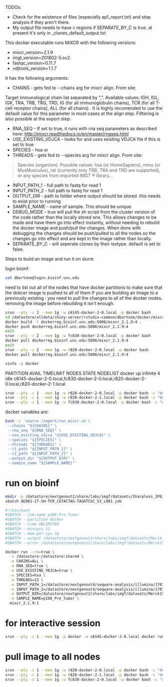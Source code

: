 TODOs:
* Check for the existence of files (especially ap1_report.txt) and stop analysis if they aren't there.
* My output file needs to have c regions if SEPARATE_BY_C is true. at present it's only in _clones_default_output.txt

This docker executable runs MiXCR with the following versions:
* mixcr_version=2.1.9
* imgt_version=201802-5.sv2
* fastqc_version=0.11.7
* vdjtools_version=1.1.7

It has the following arguments:
* CHAINS - gets fed to --chains arg for mixcr align. From site:  
>>>
Target immunological chain list separated by “,”. Available values: IGH, IGL, IGK, TRA, TRB, TRG, TRD, IG (for all immunoglobulin chains), TCR (for all T-cell receptor chains), ALL (for all chains) . It is highly recomended to use the default value for this parameter in most cases at the align step. Filltering is also possible at the export step.
>>>
* RNA_SEQ - If set to true, it runs with rna seq parameters as described here: http://mixcr.readthedocs.io/en/master/rnaseq.html
* USE_EXISTING_VDJCA - looks for and uses existing VDJCA file if this is set to true
* SPECIES - hsa or 
* THREADS - gets fed to --species arg for mixcr align. From site:  
> Species (organism). Possible values: hsa (or HomoSapiens), mmu (or MusMusculus), rat (currently only TRB, TRA and TRD are supported), or any species from imported IMGT ® library...
* INPUT_PATH_1 - full path to fastq for read 1
* INPUT_PATH_2 - full path to fastq for read 1
* OUTPUT_DIR - path to folder where output should be stored. this needs to exist prior to running
* SAMPLE_NAME - name of sample.  This should be unique.
* DEBUG_MODE - true  will pull the sh script from the cluster version of the code rather than the locally stored one. This allows changes to be made and have them go into effect instantly, without needing to rebuild the docker image and push/pull the changes.  When done with debugging the changes should be push/pulled to all the nodes so the changes go into effect and are kept in the image rather than locally.
* SEPARATE_BY_C - will seperate clones by their isotype.  default is set to false.

Steps to build an image and run it on slurm

login bioinf:
``` bash
ssh dbortone@login.bioinf.unc.edu
```

need to list out all of the nodes that have docker partitions to make sure that the dokcer image is pushed to all of them
If you are building an image to a previously existing <sometool>:<version> you need to pull the changes to all of the docker nodes.
removing the image before rebuilding it isn't enough.

``` bash
srun --pty -c 2 --mem 1g -w c6145-docker-2-0.local -p docker bash
cd /datastore/alldata/shiny-server/rstudio-common/dbortone/docker/mixcr/mixcr_2.1.9
docker build -t dockerreg.bioinf.unc.edu:5000/mixcr_2.1.9:4 .
docker push dockerreg.bioinf.unc.edu:5000/mixcr_2.1.9:4
exit
srun --pty -c 2 --mem 1g -w fc830-docker-2-0.local -p docker bash
docker pull dockerreg.bioinf.unc.edu:5000/mixcr_2.1.9:4
exit
srun --pty -c 2 --mem 1g -w r820-docker-2-0.local -p docker bash
docker pull dockerreg.bioinf.unc.edu:5000/mixcr_2.1.9:4
```
``` bash
sinfo -p docker
```
PARTITION AVAIL  TIMELIMIT  NODES  STATE NODELIST
docker       up   infinite      4   idle c6145-docker-2-0.local,fc830-docker-2-0.local,r820-docker-2-0.local,r820-docker-2-1.local

``` bash
srun --pty -c 1 --mem 1g -w r820-docker-2-0.local -p docker bash -c "docker pull dockerreg.bioinf.unc.edu:5000/mixcr_2.1.9:4"
srun --pty -c 1 --mem 1g -w r820-docker-2-1.local -p docker bash -c "docker pull dockerreg.bioinf.unc.edu:5000/mixcr_2.1.9:4"
srun --pty -c 1 --mem 1g -w fc830-docker-2-0.local -p docker bash -c "docker pull dockerreg.bioinf.unc.edu:5000/mixcr_2.1.9:4"
```

docker variables are:
``` bash
bash -c 'source /import/run_mixcr.sh \
 --chains "${CHAINS}" \
 --rna_seq "${RNA_SEQ}" \
 --use_existing_vdjca "${USE_EXISTING_VDJCA}" \
 --species "${SPECIES}" \
 --threads "${THREADS}" \
 --r1_path "${INPUT_PATH_1}" \
 --r2_path "${INPUT_PATH_2}" \
 --output_dir "${OUTPUT_DIR}" \
 --sample_name "${SAMPLE_NAME}"'
```

# run on bioinf
``` bash
mkdir -p /datastore/nextgenout2/share/labs/imgf/datasets/Sharpless_IP61/mixcr/AE001-1T-SH-TCR_CGTACTAG-TAGATCGC_S3_L001/
sbatch AE001-1T-SH-TCR_CGTACTAG-TAGATCGC_S3_L001.job
```

``` bash
#!/bin/bash
#SBATCH --job-name p108_Pre_Tumor
#SBATCH --partition docker
#SBATCH --time UNLIMITED
#SBATCH --mincpus 12
#SBATCH --mem-per-cpu 2g
#SBATCH --output /datastore/nextgenout2/share/labs/imgf/datasets/Merck1520_IP59/mixcr/p108_Pre_Tumor/_output.txt
#SBATCH --error /datastore/nextgenout2/share/labs/imgf/datasets/Merck1520_IP59/mixcr/p108_Pre_Tumor/_error.txt

docker run --rm=true \
  -v /datastore:/datastore:shared \
  -e CHAINS=ALL \
  -e RNA_SEQ=true \
  -e USE_EXISTING_VDJCA=true \
  -e SPECIES=hsa \
  -e THREADS=12 \
  -e INPUT_PATH_1=/datastore/nextgenout4/seqware-analysis/illumina/170724_UNC18-D00493_0434_BCB95DANXX/1520-108-PRETX-RNA06_ACAGTG_S27_L008_R1_001.fastq.gz \
  -e INPUT_PATH_2=/datastore/nextgenout4/seqware-analysis/illumina/170724_UNC18-D00493_0434_BCB95DANXX/1520-108-PRETX-RNA06_ACAGTG_S27_L008_R2_001.fastq.gz \
  -e OUTPUT_DIR=/datastore/nextgenout2/share/labs/imgf/datasets/Merck1520_IP59/mixcr/p108_Pre_Tumor/ \
  -e SAMPLE_NAME=p108_Pre_Tumor \
  mixcr_2.1.9:1
```


# for interactive session
``` bash
srun --pty -c 1 --mem 1g -p docker -w c6145-docker-2-0.local docker run -v /datastore:/datastore:shared  -it dockerreg.bioinf.unc.edu:5000/mixcr_2.1.9:4 bash
```


# pull image to all nodes
``` bash
srun --pty -c 1 --mem 1g -w r820-docker-2-0.local -p docker bash -c "docker pull dockerreg.bioinf.unc.edu:5000/tcrer_1:1"
srun --pty -c 1 --mem 1g -w r820-docker-2-1.local -p docker bash -c "docker pull dockerreg.bioinf.unc.edu:5000/tcrer_1:1"
srun --pty -c 1 --mem 1g -w fc830-docker-2-0.local -p docker bash -c "docker pull dockerreg.bioinf.unc.edu:5000/tcrer_1:1"
```
